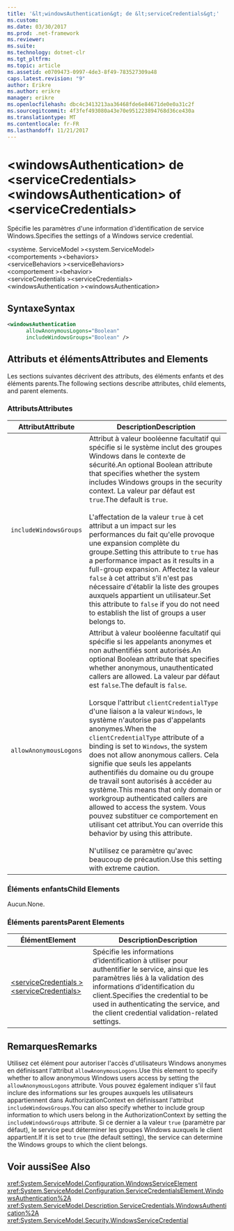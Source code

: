 ```yaml
---
title: '&lt;windowsAuthentication&gt; de &lt;serviceCredentials&gt;'
ms.custom: 
ms.date: 03/30/2017
ms.prod: .net-framework
ms.reviewer: 
ms.suite: 
ms.technology: dotnet-clr
ms.tgt_pltfrm: 
ms.topic: article
ms.assetid: e0709473-0997-4de3-8f49-783527309a48
caps.latest.revision: "9"
author: Erikre
ms.author: erikre
manager: erikre
ms.openlocfilehash: dbc4c3413213aa36468fde6e84671de0e0a31c2f
ms.sourcegitcommit: 4f3fef493080a43e70e951223894768d36ce430a
ms.translationtype: MT
ms.contentlocale: fr-FR
ms.lasthandoff: 11/21/2017
---
```

# <a name="ltwindowsauthenticationgt-of-ltservicecredentialsgt"></a><span data-ttu-id="9d4ee-102">&lt;windowsAuthentication&gt; de &lt;serviceCredentials&gt;</span><span class="sxs-lookup"><span data-stu-id="9d4ee-102">&lt;windowsAuthentication&gt; of &lt;serviceCredentials&gt;</span></span>
<span data-ttu-id="9d4ee-103">Spécifie les paramètres d'une information d'identification de service Windows.</span><span class="sxs-lookup"><span data-stu-id="9d4ee-103">Specifies the settings of a Windows service credential.</span></span>  
  
 <span data-ttu-id="9d4ee-104">\<système. ServiceModel ></span><span class="sxs-lookup"><span data-stu-id="9d4ee-104">\<system.ServiceModel></span></span>  
<span data-ttu-id="9d4ee-105">\<comportements ></span><span class="sxs-lookup"><span data-stu-id="9d4ee-105">\<behaviors></span></span>  
<span data-ttu-id="9d4ee-106">\<serviceBehaviors ></span><span class="sxs-lookup"><span data-stu-id="9d4ee-106">\<serviceBehaviors></span></span>  
<span data-ttu-id="9d4ee-107">\<comportement ></span><span class="sxs-lookup"><span data-stu-id="9d4ee-107">\<behavior></span></span>  
<span data-ttu-id="9d4ee-108">\<serviceCredentials ></span><span class="sxs-lookup"><span data-stu-id="9d4ee-108">\<serviceCredentials></span></span>  
<span data-ttu-id="9d4ee-109">\<windowsAuthentication ></span><span class="sxs-lookup"><span data-stu-id="9d4ee-109">\<windowsAuthentication></span></span>  
  
## <a name="syntax"></a><span data-ttu-id="9d4ee-110">Syntaxe</span><span class="sxs-lookup"><span data-stu-id="9d4ee-110">Syntax</span></span>  
  
```xml  
<windowsAuthentication  
      allowAnonymousLogons="Boolean"  
      includeWindowsGroups="Boolean" />  
```  
  
## <a name="attributes-and-elements"></a><span data-ttu-id="9d4ee-111">Attributs et éléments</span><span class="sxs-lookup"><span data-stu-id="9d4ee-111">Attributes and Elements</span></span>  
 <span data-ttu-id="9d4ee-112">Les sections suivantes décrivent des attributs, des éléments enfants et des éléments parents.</span><span class="sxs-lookup"><span data-stu-id="9d4ee-112">The following sections describe attributes, child elements, and parent elements.</span></span>  
  
### <a name="attributes"></a><span data-ttu-id="9d4ee-113">Attributs</span><span class="sxs-lookup"><span data-stu-id="9d4ee-113">Attributes</span></span>  
  
|<span data-ttu-id="9d4ee-114">Attribut</span><span class="sxs-lookup"><span data-stu-id="9d4ee-114">Attribute</span></span>|<span data-ttu-id="9d4ee-115">Description</span><span class="sxs-lookup"><span data-stu-id="9d4ee-115">Description</span></span>|  
|---------------|-----------------|  
|`includeWindowsGroups`|<span data-ttu-id="9d4ee-116">Attribut à valeur booléenne facultatif qui spécifie si le système inclut des groupes Windows dans le contexte de sécurité.</span><span class="sxs-lookup"><span data-stu-id="9d4ee-116">An optional Boolean attribute that specifies whether the system includes Windows groups in the security context.</span></span> <span data-ttu-id="9d4ee-117">La valeur par défaut est `true`.</span><span class="sxs-lookup"><span data-stu-id="9d4ee-117">The default is `true`.</span></span><br /><br /> <span data-ttu-id="9d4ee-118">L'affectation de la valeur `true` à cet attribut a un impact sur les performances du fait qu'elle provoque une expansion complète du groupe.</span><span class="sxs-lookup"><span data-stu-id="9d4ee-118">Setting this attribute to `true` has a performance impact as it results in a full-group expansion.</span></span> <span data-ttu-id="9d4ee-119">Affectez la valeur `false` à cet attribut s'il n'est pas nécessaire d'établir la liste des groupes auxquels appartient un utilisateur.</span><span class="sxs-lookup"><span data-stu-id="9d4ee-119">Set this attribute to `false` if you do not need to establish the list of groups a user belongs to.</span></span>|  
|`allowAnonymousLogons`|<span data-ttu-id="9d4ee-120">Attribut à valeur booléenne facultatif qui spécifie si les appelants anonymes et non authentifiés sont autorisés.</span><span class="sxs-lookup"><span data-stu-id="9d4ee-120">An optional Boolean attribute that specifies whether anonymous, unauthenticated callers are allowed.</span></span> <span data-ttu-id="9d4ee-121">La valeur par défaut est `false`.</span><span class="sxs-lookup"><span data-stu-id="9d4ee-121">The default is `false`.</span></span><br /><br /> <span data-ttu-id="9d4ee-122">Lorsque l'attribut `clientCredentialType` d'une liaison a la valeur `Windows`, le système n'autorise pas d'appelants anonymes.</span><span class="sxs-lookup"><span data-stu-id="9d4ee-122">When the `clientCredentialType` attribute of a binding is set to `Windows`, the system does not allow anonymous callers.</span></span> <span data-ttu-id="9d4ee-123">Cela signifie que seuls les appelants authentifiés du domaine ou du groupe de travail sont autorisés à accéder au système.</span><span class="sxs-lookup"><span data-stu-id="9d4ee-123">This means that only domain or workgroup authenticated callers are allowed to access the system.</span></span> <span data-ttu-id="9d4ee-124">Vous pouvez substituer ce comportement en utilisant cet attribut.</span><span class="sxs-lookup"><span data-stu-id="9d4ee-124">You can override this behavior by using this attribute.</span></span><br /><br /> <span data-ttu-id="9d4ee-125">N'utilisez ce paramètre qu'avec beaucoup de précaution.</span><span class="sxs-lookup"><span data-stu-id="9d4ee-125">Use this setting with extreme caution.</span></span>|  
  
### <a name="child-elements"></a><span data-ttu-id="9d4ee-126">Éléments enfants</span><span class="sxs-lookup"><span data-stu-id="9d4ee-126">Child Elements</span></span>  
 <span data-ttu-id="9d4ee-127">Aucun.</span><span class="sxs-lookup"><span data-stu-id="9d4ee-127">None.</span></span>  
  
### <a name="parent-elements"></a><span data-ttu-id="9d4ee-128">Éléments parents</span><span class="sxs-lookup"><span data-stu-id="9d4ee-128">Parent Elements</span></span>  
  
|<span data-ttu-id="9d4ee-129">Élément</span><span class="sxs-lookup"><span data-stu-id="9d4ee-129">Element</span></span>|<span data-ttu-id="9d4ee-130">Description</span><span class="sxs-lookup"><span data-stu-id="9d4ee-130">Description</span></span>|  
|-------------|-----------------|  
|[<span data-ttu-id="9d4ee-131">\<serviceCredentials ></span><span class="sxs-lookup"><span data-stu-id="9d4ee-131">\<serviceCredentials></span></span>](../../../../../docs/framework/configure-apps/file-schema/wcf/servicecredentials.md)|<span data-ttu-id="9d4ee-132">Spécifie les informations d’identification à utiliser pour authentifier le service, ainsi que les paramètres liés à la validation des informations d’identification du client.</span><span class="sxs-lookup"><span data-stu-id="9d4ee-132">Specifies the credential to be used in authenticating the service, and the client credential validation-related settings.</span></span>|  
  
## <a name="remarks"></a><span data-ttu-id="9d4ee-133">Remarques</span><span class="sxs-lookup"><span data-stu-id="9d4ee-133">Remarks</span></span>  
 <span data-ttu-id="9d4ee-134">Utilisez cet élément pour autoriser l'accès d'utilisateurs Windows anonymes en définissant l'attribut `allowAnonymousLogons`.</span><span class="sxs-lookup"><span data-stu-id="9d4ee-134">Use this element to specify whether to allow anonymous Windows users access by setting the `allowAnonymousLogons` attribute.</span></span> <span data-ttu-id="9d4ee-135">Vous pouvez également indiquer s'il faut inclure des informations sur les groupes auxquels les utilisateurs appartiennent dans AuthorizationContext en définissant l'attribut `includeWindowsGroups`.</span><span class="sxs-lookup"><span data-stu-id="9d4ee-135">You can also specify whether to include group information to which users belong in the AuthorizationContext by setting the `includeWindowsGroups` attribute.</span></span> <span data-ttu-id="9d4ee-136">Si ce dernier a la valeur `true` (paramètre par défaut), le service peut déterminer les groupes Windows auxquels le client appartient.</span><span class="sxs-lookup"><span data-stu-id="9d4ee-136">If it is set to `true` (the default setting), the service can determine the Windows groups to which the client belongs.</span></span>  
  
## <a name="see-also"></a><span data-ttu-id="9d4ee-137">Voir aussi</span><span class="sxs-lookup"><span data-stu-id="9d4ee-137">See Also</span></span>  
 <xref:System.ServiceModel.Configuration.WindowsServiceElement>  
 <xref:System.ServiceModel.Configuration.ServiceCredentialsElement.WindowsAuthentication%2A>  
 <xref:System.ServiceModel.Description.ServiceCredentials.WindowsAuthentication%2A>  
 <xref:System.ServiceModel.Security.WindowsServiceCredential>
